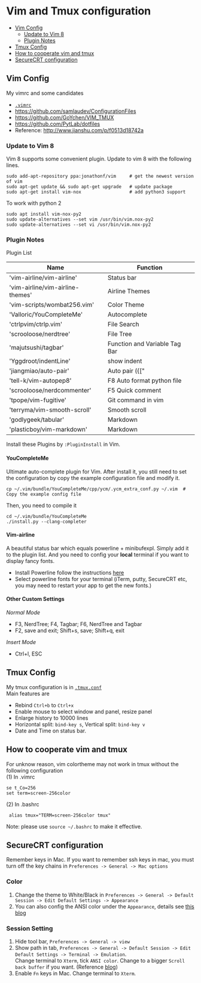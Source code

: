 # Vim and Tmux configuration
 - [Vim Config](#vim-config)
   * [Update to Vim 8](#update-to-vim-8)
   * [Plugin Notes](#plugin-notes)
 - [Tmux Config](#tmux-config)
 - [How to cooperate vim and tmux](#how-to-cooperate-vim-and-tmux)
 - [SecureCRT configuration](#securecrt-configuration)

## Vim Config
My vimrc and some candidates
- [`.vimrc`](.vimrc)
- https://github.com/samlaudev/ConfigurationFiles
- https://github.com/GoYchen/VIM_TMUX
- https://github.com/PytLab/dotfiles
- Reference: http://www.jianshu.com/p/f0513d18742a

### Update to Vim 8
Vim 8 supports some convenient plugin. Update to vim 8 with the following lines.
```
sudo add-apt-repository ppa:jonathonf/vim     # get the newest version of vim
sudo apt-get update && sudo apt-get upgrade   # update package
sudo apt-get install vim-nox                  # add python3 support
```
To work with python 2
```
sudo apt install vim-nox-py2
sudo update-alternatives --set vim /usr/bin/vim.nox-py2
sudo update-alternatives --set vi /usr/bin/vim.nox-py2
```
### Plugin Notes
Plugin List

Name    | Function
----    | ---
'vim-airline/vim-airline'          | Status bar
'vim-airline/vim-airline-themes'   | Airline Themes 
'vim-scripts/wombat256.vim'        | Color Theme
'Valloric/YouCompleteMe'           | Autocomplete
'ctrlpvim/ctrlp.vim'               | File Search
'scrooloose/nerdtree'              | File Tree
'majutsushi/tagbar'                | Function and Variable Tag Bar
'Yggdroot/indentLine'              | show indent 
'jiangmiao/auto-pair'              | Auto pair ({["
'tell-k/vim-autopep8'              | F8 Auto format python file 
'scrooloose/nerdcommenter'         | F5 Quick comment 
'tpope/vim-fugitive'               | Git command in vim
'terryma/vim-smooth-scroll'        | Smooth scroll 
'godlygeek/tabular'                | Markdown 
'plasticboy/vim-markdown'          | Markdown

Install these Plugins by `:PluginInstall` in Vim.

#### YouCompleteMe
Ultimate auto-complete plugin for Vim. After install it, you still need to set the configuration by copy the example configuration file and modify it.
```
cp ~/.vim/bundle/YouCompleteMe/cpp/ycm/.ycm_extra_conf.py ~/.vim  # Copy the example config file
```
Then, you need to compile it
```
cd ~/.vim/bundle/YouCompleteMe
./install.py --clang-completer
```

#### Vim-airline
A beautiful status bar which equals powerline + minibufexpl.
Simply add it to the plugin list. And you need to config your **local** terminal if you want to display fancy fonts.
- Install Powerline follow the instructions [here](https://github.com/powerline/fonts)
- Select powerline fonts for your terminal (iTerm, putty, SecureCRT etc, you may need to restart your app to get the new fonts.)

#### Other Custom Settings
*Normal Mode*
- F3, NerdTree; F4, Tagbar; F6, NerdTree and Tagbar
- F2, save and exit; Shift+s, save; Shift+q, exit

*Insert Mode*
- Ctrl+l, ESC

## Tmux Config

My tmux configuration is in [`.tmux.conf`](.tmux.conf)  
Main features are
- Rebind `Ctrl+b` to `Ctrl+x`
- Enable mouse to select window and panel, resize panel
- Enlarge history to 10000 lines
- Horizontal split: `bind-key s`, Vertical split: `bind-key v`
- Date and Time on status bar.

## How to cooperate vim and tmux 
For unknow reason, vim colortheme may not work in tmux without the following configuration  
(1) In .vimrc
```
se t_Co=256
set term=screen-256color
```
(2) In .bashrc
```
 alias tmux="TERM=screen-256color tmux" 
```
Note: please use `source ~/.bashrc` to make it effective.

## SecureCRT configuration
Remember keys in Mac. If you want to remember ssh keys in mac, you must turn off the key chains in `Preferences -> General -> Mac options`
### Color 
1. Change the theme to White/Black in `Preferences -> General -> Default Session -> Edit Default Settings -> Appearance`
1. You can also config the ANSI color under the `Appearance`, details see [this blog](http://liam0205.me/2015/09/24/color-scheme-for-securecrt/index.html)
### Session Setting
1. Hide tool bar, `Preferences -> General -> view`
1. Show path in tab, `Preferences -> General -> Default Session -> Edit Default Settings -> Terminal -> Emulation`.  
Change terminal to `Xterm`, tick `ANSI color`. Change to a bigger `Scroll back buffer` if you want. (Reference [blog](http://blog.csdn.net/delphiwcdj/article/details/7226921)) 
1. Enable `Fn` keys in Mac. Change terminal to `Xterm`.
